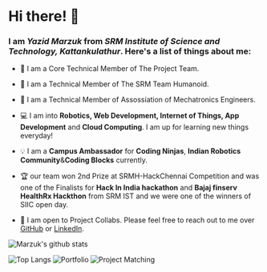 # Hi there! 👋

### I am *Yazid Marzuk* from *SRM Institute of Science and Technology, Kattankulathur*. Here's a list of things about me:
- 🎯 I am a Core Technical Member of The Project Team.
- 🎯 I am a Technical Member of The SRM Team Humanoid.
- 🎯 I am a Technical Member of Assossiation of Mechatronics Engineers.


- 💻 I am into **Robotics, Web Development, Internet of Things, App Development** and **Cloud Computing**. I am up for learning new things everyday!
- 💡 I am a **Campus Ambassador** for **Coding Ninjas**, **Indian Robotics Community**&**Coding Blocks** currently.


- 🏆 our team won 2nd Prize at SRMH-HackChennai Competition and was one of the Finalists for **Hack In India hackathon** and **Bajaj finserv HealthRx Hackthon**  from SRM IST and we were one of the winners of SIIC open day. 

- 💬 I am open to Project Collabs. Please feel free to reach out to me over [GitHub](https://www.github.com/yazidmarzuk) or [LinkedIn](https://www.linkedin.com/in/marzukkp).


![Marzuk's github stats](https://github-readme-stats.vercel.app/api?username=yazidmarzuk&count_private=true&show_icons=true&theme=dracula)

![Top Langs](https://github-readme-stats.vercel.app/api/top-langs/?username=yazidmarzuk&layout=compact&count_private=true&theme=dracula) 
![Portfolio](https://github-readme-stats.vercel.app/api/pin/?username=yazidmarzuk&repo=yazidmarzuk.in&show_icons=true&theme=dracula)
![Project Matching](https://github-readme-stats.vercel.app/api/pin/?username=dsc-umass&repo=project-matching&show_icons=true&theme=dracula) 
